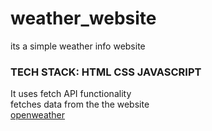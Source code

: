 # weather_website
its a simple weather info website<br>
### TECH STACK: HTML CSS JAVASCRIPT<br>
It uses fetch API functionality<br>
fetches data from the the website<br>
[openweather](https://openweathermap.org/)
